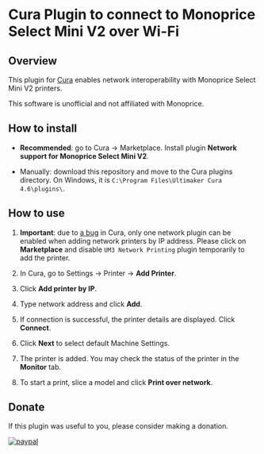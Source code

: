 # Cura Plugin to connect to Monoprice Select Mini V2 over Wi-Fi

## Overview

This plugin for [Cura](https://github.com/ultimaker/cura) enables network interoperability with Monoprice Select Mini V2 printers.

This software is unofficial and not affiliated with Monoprice.

## How to install

* **Recommended**: go to Cura → Marketplace. Install plugin **Network support for Monoprice Select Mini V2**.

* Manually: download this repository and move to the Cura plugins directory. On Windows, it is 
`C:\Program Files\Ultimaker Cura 4.6\plugins\`.

## How to use

1. **Important**: due to [a bug](https://github.com/Ultimaker/Cura/issues/7739) in Cura, only one network plugin can be enabled when adding network printers by IP address. Please click on **Marketplace** and disable `UM3 Network Printing` plugin temporarily to add the printer.

1. In Cura, go to Settings → Printer →  **Add Printer**.

1. Click **Add printer by IP**.

1. Type network address and click **Add**.

1. If connection is successful, the printer details are displayed. Click **Connect**.

1. Click **Next** to select default Machine Settings.

1. The printer is added. You may check the status of the printer in the **Monitor** tab.

1. To start a print, slice a model and click **Print over network**.

## Donate

If this plugin was useful to you, please consider making a donation.

[![paypal](https://www.paypalobjects.com/en_US/i/btn/btn_donateCC_LG.gif)](https://www.paypal.com/cgi-bin/webscr?cmd=_s-xclick&hosted_button_id=AHZG8HGU4GM8G)